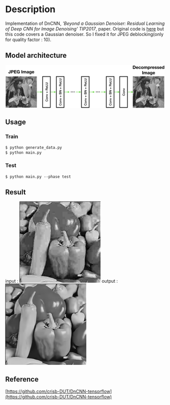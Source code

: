 # Description
Implementation of DnCNN, *'Beyond a Gaussian Denoiser: Residual Learning of Deep CNN for Image Denoising' TIP2017*, paper.
Original code is [here](https://github.com/crisb-DUT/DnCNN-tensorflow) but this code covers a Gaussian denoiser.
So I fixed it for JPEG deblocking(only for quality factor : 10).








## Model architecture
![Alt text](/git_img/model.png)





## Usage
### Train
```
$ python generate_data.py
$ python main.py
```


### Test
```
$ python main.py --phase test
```




## Result
input : ![Alt text](/git_img/result_noisy.png)
output : ![Alt text](/git_img/result_denoised.png)



## Reference
[https://github.com/crisb-DUT/DnCNN-tensorflow](https://github.com/crisb-DUT/DnCNN-tensorflow)


